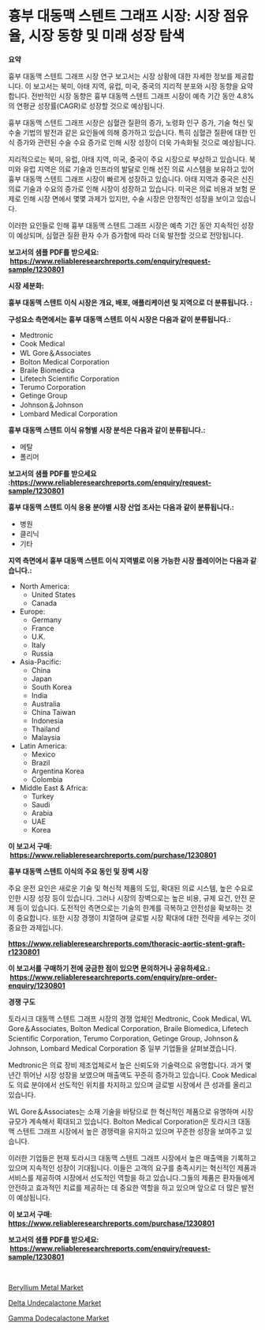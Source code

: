 <p><h1>흉부 대동맥 스텐트 그래프 시장: 시장 점유율, 시장 동향 및 미래 성장 탐색</h1></p><p><strong>요약</strong></p>
<p><p>흉부 대동맥 스텐트 그래프 시장 연구 보고서는 시장 상황에 대한 자세한 정보를 제공합니다. 이 보고서는 북미, 아태 지역, 유럽, 미국, 중국의 지리적 분포와 시장 동향을 요약합니다. 전반적인 시장 동향은 흉부 대동맥 스텐트 그래프 시장이 예측 기간 동안 4.8%의 연평균 성장률(CAGR)로 성장할 것으로 예상됩니다.</p><p>흉부 대동맥 스텐트 그래프 시장은 심혈관 질환의 증가, 노령화 인구 증가, 기술 혁신 및 수술 기법의 발전과 같은 요인들에 의해 증가하고 있습니다. 특히 심혈관 질환에 대한 인식 증가와 관련된 수술 수요 증가로 인해 시장 성장이 더욱 가속화될 것으로 예상됩니다.</p><p>지리적으로는 북미, 유럽, 아태 지역, 미국, 중국이 주요 시장으로 부상하고 있습니다. 북미와 유럽 지역은 의료 기술과 인프라의 발달로 인해 선진 의료 시스템을 보유하고 있어 흉부 대동맥 스텐트 그래프 시장이 빠르게 성장하고 있습니다. 아태 지역과 중국은 신진 의료 기술과 수요의 증가로 인해 시장이 성장하고 있습니다. 미국은 의료 비용과 보험 문제로 인해 시장 면에서 몇몇 과제가 있지만, 수술 시장은 안정적인 성장을 보이고 있습니다.</p><p>이러한 요인들로 인해 흉부 대동맥 스텐트 그래프 시장은 예측 기간 동안 지속적인 성장이 예상되며, 심혈관 질환 환자 수가 증가함에 따라 더욱 발전할 것으로 전망됩니다.</p></p>
<p><strong>보고서의 샘플 PDF를 받으세요: &nbsp;<a href="https://www.reliableresearchreports.com/enquiry/request-sample/1230801">https://www.reliableresearchreports.com/enquiry/request-sample/1230801</a></strong></p>
<p><strong>시장 세분화:</strong></p>
<p><strong> 흉부 대동맥 스텐트 이식 시장은 개요, 배포, 애플리케이션 및 지역으로 더 분류됩니다. :</strong></p>
<p><strong>구성요소 측면에서는 흉부 대동맥 스텐트 이식 시장은 다음과 같이 분류됩니다.:</strong></p>
<p><ul><li>Medtronic</li><li>Cook Medical</li><li>WL Gore＆Associates</li><li>Bolton Medical Corporation</li><li>Braile Biomedica</li><li>Lifetech Scientific Corporation</li><li>Terumo Corporation</li><li>Getinge Group</li><li>Johnson＆Johnson</li><li>Lombard Medical Corporation</li></ul></p>
<p><strong> 흉부 대동맥 스텐트 이식 유형별 시장 분석은 다음과 같이 분류됩니다.:</strong></p>
<p><ul><li>메탈</li><li>폴리머</li></ul></p>
<p><strong>보고서의 샘플 PDF를 받으세요 :<a href="https://www.reliableresearchreports.com/enquiry/request-sample/1230801">https://www.reliableresearchreports.com/enquiry/request-sample/1230801</a></strong></p>
<p><strong> 흉부 대동맥 스텐트 이식 응용 분야별 시장 산업 조사는 다음과 같이 분류됩니다.:</strong></p>
<p><ul><li>병원</li><li>클리닉</li><li>기타</li></ul></p>
<p><strong>지역 측면에서 흉부 대동맥 스텐트 이식 지역별로 이용 가능한 시장 플레이어는 다음과 같습니다.:</strong></p>
<p><ul>
    <li>
        North America:
        <ul>
            <li>United States</li>
            <li>Canada</li>
        </ul>
    </li>
    <li>
        Europe:
        <ul>
            <li>Germany</li>
            <li>France</li>
            <li>U.K.</li>
            <li>Italy</li>
            <li>Russia</li>
        </ul>
    </li>
    <li>
        Asia-Pacific:
        <ul>
            <li>China</li>
            <li>Japan</li>
            <li>South Korea</li>
            <li>India</li>
            <li>Australia</li>
            <li>China Taiwan</li>
            <li>Indonesia</li>
            <li>Thailand</li>
            <li>Malaysia</li>
        </ul>
    </li>
    <li>
        Latin America:
        <ul>
            <li>Mexico</li>
            <li>Brazil</li>
            <li>Argentina Korea</li>
            <li>Colombia</li>
        </ul>
    </li>
    <li>
        Middle East & Africa:
        <ul>
            <li>Turkey</li>
            <li>Saudi</li>
            <li>Arabia</li>
            <li>UAE</li>
            <li>Korea</li>
        </ul>
    </li>
    </ul></p>
<p><strong>이 보고서 구매: &nbsp;<a href="https://www.reliableresearchreports.com/purchase/1230801">https://www.reliableresearchreports.com/purchase/1230801</a></strong></p>
<p><strong>흉부 대동맥 스텐트 이식의 주요 동인 및 장벽 시장</strong></p>
<p><p>주요 운전 요인은 새로운 기술 및 혁신적 제품의 도입, 확대된 의료 시스템, 높은 수요로 인한 시장 성장 등이 있습니다. 그러나 시장의 장벽으로는 높은 비용, 규제 요건, 안전 문제 등이 있습니다. 도전적인 측면으로는 기술의 한계를 극복하고 안전성을 확보하는 것이 중요합니다. 또한 시장 경쟁이 치열하며 글로벌 시장 확대에 대한 전략을 세우는 것이 중요한 과제입니다.</p></p>
<p><strong><a href="https://www.reliableresearchreports.com/thoracic-aortic-stent-graft-r1230801">https://www.reliableresearchreports.com/thoracic-aortic-stent-graft-r1230801</a></strong></p>
<p><strong>이 보고서를 구매하기 전에 궁금한 점이 있으면 문의하거나 공유하세요.: &nbsp;<a href="https://www.reliableresearchreports.com/enquiry/pre-order-enquiry/1230801">https://www.reliableresearchreports.com/enquiry/pre-order-enquiry/1230801</a></strong></p>
<p><strong>경쟁 구도</strong></p>
<p><p>토라시크 대동맥 스텐트 그래프 시장의 경쟁 업체인 Medtronic, Cook Medical, WL Gore＆Associates, Bolton Medical Corporation, Braile Biomedica, Lifetech Scientific Corporation, Terumo Corporation, Getinge Group, Johnson＆Johnson, Lombard Medical Corporation 중 일부 기업들을 살펴보겠습니다.</p><p>Medtronic은 의료 장비 제조업체로서 높은 신뢰도와 기술력으로 유명합니다. 과거 몇 년간 뛰어난 시장 성장을 보였으며 매출액도 꾸준히 증가하고 있습니다. Cook Medical도 의료 분야에서 선도적인 위치를 차지하고 있으며 글로벌 시장에서 큰 성과를 올리고 있습니다.</p><p>WL Gore＆Associates는 소재 기술을 바탕으로 한 혁신적인 제품으로 유명하며 시장 규모가 계속해서 확대되고 있습니다. Bolton Medical Corporation은 토라시크 대동맥 스텐트 그래프 시장에서 높은 경쟁력을 유지하고 있으며 꾸준한 성장을 보여주고 있습니다.</p><p>이러한 기업들은 현재 토라시크 대동맥 스텐트 그래프 시장에서 높은 매출액을 기록하고 있으며 지속적인 성장이 기대됩니다. 이들은 고객의 요구를 충족시키는 혁신적인 제품과 서비스를 제공하여 시장에서 선도적인 역할을 하고 있습니다.그들의 제품은 환자들에게 안전하고 효과적인 치료를 제공하는 데 중요한 역할을 하고 있으며 앞으로 더 많은 발전이 예상됩니다.</p></p>
<p><strong>이 보고서 구매: &nbsp; <a href="https://www.reliableresearchreports.com/purchase/1230801">https://www.reliableresearchreports.com/purchase/1230801</a></strong></p>
<p><strong>보고서의 샘플 PDF를 받으세요: &nbsp;<a href="https://www.reliableresearchreports.com/enquiry/request-sample/1230801">https://www.reliableresearchreports.com/enquiry/request-sample/1230801</a></strong><strong></strong></p>
<p>&nbsp;</p>
<p><p><a href="https://www.linkedin.com/pulse/beryllium-metal-market-size-evaluating-its-trends-growth-hhc8e?trackingId=seNr%2FE6ZgTE6lB2Ba%2BtVvg%3D%3D">Beryllium Metal Market</a></p><p><a href="https://www.linkedin.com/pulse/delta-undecalactone-market-centers-aspects-growth-share-opportunity-emndc?trackingId=sFWU8VCp7rBC%2BUW9o%2FYIZA%3D%3D">Delta Undecalactone Market</a></p><p><a href="https://www.linkedin.com/pulse/gamma-dodecalactone-market-size-share-amp-trends-analysis-xrctc?trackingId=Gtqq2XSYHd2i9EnZQAoKaQ%3D%3D">Gamma Dodecalactone Market</a></p></p>